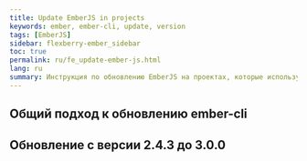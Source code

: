 ```yaml
---
title: Update EmberJS in projects
keywords: ember, ember-cli, update, version
tags: [EmberJS]
sidebar: flexberry-ember_sidebar
toc: true
permalink: ru/fe_update-ember-js.html
lang: ru
summary: Инструкция по обновлению EmberJS на проектах, которые используют Flexberry Ember.
---
```


## Общий подход к обновлению ember-cli

## Обновление с версии 2.4.3 до 3.0.0